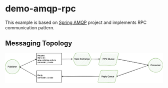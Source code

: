# demo-amqp-rpc

This example is based on [Spring AMQP](https://docs.spring.io/spring-amqp/reference/html/) project and implements RPC communication pattern.

## Messaging Topology
![image info](../images/rpc.png)
